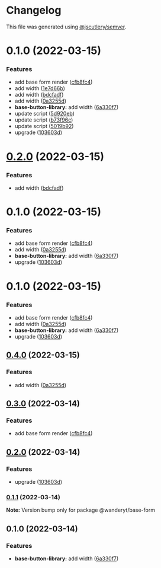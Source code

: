 # Changelog

This file was generated using [@jscutlery/semver](https://github.com/jscutlery/semver).

# 0.1.0 (2022-03-15)


### Features

* add base form render ([cfb8fc4](https://github.com/davidren-apt/nx-space/commit/cfb8fc4fd2e6f84e4c5510707985c247572e3fd7))
* add width ([1e7d66b](https://github.com/davidren-apt/nx-space/commit/1e7d66bd494c0b310473111b2500112f288a7ecf))
* add width ([bdcfadf](https://github.com/davidren-apt/nx-space/commit/bdcfadf30f099520959d209ce653745fcaa925bd))
* add width ([0a3255d](https://github.com/davidren-apt/nx-space/commit/0a3255d749a413c0b412e1af39291f4e640434dd))
* **base-button-library:** add width ([6a330f7](https://github.com/davidren-apt/nx-space/commit/6a330f7dc64720ece036108e68ac3a18a24d6ffb))
* update script ([5d920eb](https://github.com/davidren-apt/nx-space/commit/5d920eb84a9a3d76bb6fae63b60775e1131856f9))
* update script ([b73f96c](https://github.com/davidren-apt/nx-space/commit/b73f96c7f9a5c74c0f030b7f0d91fd4082e6e310))
* update script ([5019b92](https://github.com/davidren-apt/nx-space/commit/5019b9223bb6aaeeaf1bf26b64a844fad22a6ad6))
* upgrade ([103603d](https://github.com/davidren-apt/nx-space/commit/103603d80b700b2245178afdf7a719adc9cfc080))



# [0.2.0](https://github.com/davidren-apt/nx-space/compare/base-form-0.1.0...base-form-0.2.0) (2022-03-15)


### Features

* add width ([bdcfadf](https://github.com/davidren-apt/nx-space/commit/bdcfadf30f099520959d209ce653745fcaa925bd))



# 0.1.0 (2022-03-15)


### Features

* add base form render ([cfb8fc4](https://github.com/davidren-apt/nx-space/commit/cfb8fc4fd2e6f84e4c5510707985c247572e3fd7))
* add width ([0a3255d](https://github.com/davidren-apt/nx-space/commit/0a3255d749a413c0b412e1af39291f4e640434dd))
* **base-button-library:** add width ([6a330f7](https://github.com/davidren-apt/nx-space/commit/6a330f7dc64720ece036108e68ac3a18a24d6ffb))
* upgrade ([103603d](https://github.com/davidren-apt/nx-space/commit/103603d80b700b2245178afdf7a719adc9cfc080))



# 0.1.0 (2022-03-15)


### Features

* add base form render ([cfb8fc4](https://github.com/davidren-apt/nx-space/commit/cfb8fc4fd2e6f84e4c5510707985c247572e3fd7))
* add width ([0a3255d](https://github.com/davidren-apt/nx-space/commit/0a3255d749a413c0b412e1af39291f4e640434dd))
* **base-button-library:** add width ([6a330f7](https://github.com/davidren-apt/nx-space/commit/6a330f7dc64720ece036108e68ac3a18a24d6ffb))
* upgrade ([103603d](https://github.com/davidren-apt/nx-space/commit/103603d80b700b2245178afdf7a719adc9cfc080))



## [0.4.0](https://github.com/davidren-apt/nx-space/compare/@wanderyt/base-form@0.3.0...@wanderyt/base-form@0.4.0) (2022-03-15)


### Features

* add width ([0a3255d](https://github.com/davidren-apt/nx-space/commit/0a3255d749a413c0b412e1af39291f4e640434dd))



## [0.3.0](https://github.com/davidren-apt/nx-space/compare/@wanderyt/base-form@0.2.0...@wanderyt/base-form@0.3.0) (2022-03-14)


### Features

* add base form render ([cfb8fc4](https://github.com/davidren-apt/nx-space/commit/cfb8fc4fd2e6f84e4c5510707985c247572e3fd7))



## [0.2.0](https://github.com/davidren-apt/nx-space/compare/@wanderyt/base-form@0.1.1...@wanderyt/base-form@0.2.0) (2022-03-14)


### Features

* upgrade ([103603d](https://github.com/davidren-apt/nx-space/commit/103603d80b700b2245178afdf7a719adc9cfc080))



### [0.1.1](https://github.com/davidren-apt/nx-space/compare/@wanderyt/base-form@0.1.0...@wanderyt/base-form@0.1.1) (2022-03-14)

**Note:** Version bump only for package @wanderyt/base-form





## 0.1.0 (2022-03-14)


### Features

* **base-button-library:** add width ([6a330f7](https://github.com/davidren-apt/nx-space/commit/6a330f7dc64720ece036108e68ac3a18a24d6ffb))
